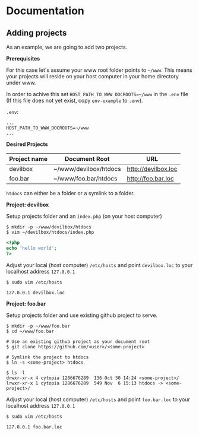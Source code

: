 # Documentation

## Adding projects

As an example, we are going to add two projects.

**Prerequisites**

For this case let's assume your www root folder points to `~/www`. This means your projects will reside on your host computer in your home directory under www.

In order to achive this set `HOST_PATH_TO_WWW_DOCROOTS=~/www` in the `.env` file (If this file does not yet exist, copy `env-example` to `.env`).

`.env`:
```
...
HOST_PATH_TO_WWW_DOCROOTS=~/www
...
```

**Desired Projects**

| Project name | Document Root | URL |
|--------------|---------------|-----|
| devilbox     | ~/www/devilbox/htdocs | http://devilbox.loc |
| foo.bar      | ~/www/foo.bar/htdocs | http://foo.bar.loc |

`htdocs` can either be a folder or a symlink to a folder.

**Project: devilbox**

Setup projects folder and an `index.php` (on your host computer)

```shell
$ mkdir -p ~/www/devilbox/htdocs
$ vim ~/devilbox/htdocs/index.php
```

```php
<?php
echo 'hello world';
?>
```

Adjust your local (host computer) `/etc/hosts` and point `devilbox.loc` to your localhost address `127.0.0.1`

```shell
$ sudo vim /etc/hosts
```
```shell
127.0.0.1 devilbox.loc
```


**Project: foo.bar**

Setup projects folder and use existing github project to serve.

```shell
$ mkdir -p ~/www/foo.bar
$ cd ~/www/foo.bar

# Use an existing github project as your document root
$ git clone https://github.com/<user>/<some-project>

# Symlink the project to htdocs
$ ln -s <some-project> htdocs

$ ls -l
drwxr-xr-x 4 cytopia 1286676289  136 Oct 30 14:24 <some-project>/
lrwxr-xr-x 1 cytopia 1286676289  549 Nov  6 15:13 htdocs -> <some-project>/
```


Adjust your local (host computer) `/etc/hosts` and point `foo.bar.loc` to your localhost address `127.0.0.1`

```shell
$ sudo vim /etc/hosts
```
```shell
127.0.0.1 foo.bar.loc
```

